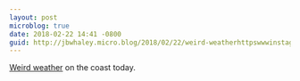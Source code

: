 ```yaml
---
layout: post
microblog: true
date: 2018-02-22 14:41 -0800
guid: http://jbwhaley.micro.blog/2018/02/22/weird-weatherhttpswwwinstagramcompbfhbwaqllnc-on.html
---
```

[Weird weather](https://www.instagram.com/p/BfhBWAQllnc/) on the coast today.
